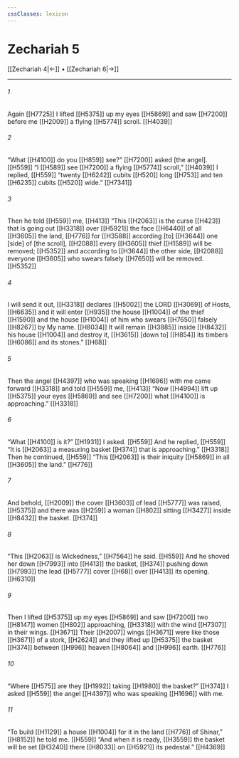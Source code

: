 ```yaml
---
cssClasses: lexicon
---
```


# Zechariah 5

[[Zechariah 4|←]] • [[Zechariah 6|→]]

---

###### 1
Again [[H7725]] I lifted [[H5375]] up my eyes [[H5869]] and saw [[H7200]] before me [[H2009]] a flying [[H5774]] scroll. [[H4039]]

###### 2
“What [[H4100]] do you [[H859]] see?” [[H7200]] asked [the angel]. [[H559]] “I [[H589]] see [[H7200]] a flying [[H5774]] scroll,” [[H4039]] I replied, [[H559]] “twenty [[H6242]] cubits [[H520]] long [[H753]] and ten [[H6235]] cubits [[H520]] wide.” [[H7341]]

###### 3
Then he told [[H559]] me, [[H413]] “This [[H2063]] is the curse [[H423]] that is going out [[H3318]] over [[H5921]] the face [[H6440]] of all [[H3605]] the land, [[H776]] for [[H3588]] according [to] [[H3644]] one [side] of [the scroll], [[H2088]] every [[H3605]] thief [[H1589]] will be removed; [[H5352]] and according to [[H3644]] the other side, [[H2088]] everyone [[H3605]] who swears falsely [[H7650]] will be removed. [[H5352]]

###### 4
I will send it out, [[H3318]] declares [[H5002]] the LORD [[H3069]] of Hosts, [[H6635]] and it will enter [[H935]] the house [[H1004]] of the thief [[H1590]] and the house [[H1004]] of him who swears [[H7650]] falsely [[H8267]] by My name. [[H8034]] It will remain [[H3885]] inside [[H8432]] his house [[H1004]] and destroy it, [[H3615]] [down to] [[H854]] its timbers [[H6086]] and its stones.” [[H68]]

###### 5
Then the angel [[H4397]] who was speaking [[H1696]] with me came forward [[H3318]] and told [[H559]] me, [[H413]] “Now [[H4994]] lift up [[H5375]] your eyes [[H5869]] and see [[H7200]] what [[H4100]] is approaching.” [[H3318]]

###### 6
“What [[H4100]] is it?” [[H1931]] I asked. [[H559]] And he replied, [[H559]] “It is [[H2063]] a measuring basket [[H374]] that is approaching.” [[H3318]] Then he continued, [[H559]] “This [[H2063]] is their iniquity [[H5869]] in all [[H3605]] the land.” [[H776]]

###### 7
And behold, [[H2009]] the cover [[H3603]] of lead [[H5777]] was raised, [[H5375]] and there was [[H259]] a woman [[H802]] sitting [[H3427]] inside [[H8432]] the basket. [[H374]]

###### 8
“This [[H2063]] is Wickedness,” [[H7564]] he said. [[H559]] And he shoved her down [[H7993]] into [[H413]] the basket, [[H374]] pushing down [[H7993]] the lead [[H5777]] cover [[H68]] over [[H413]] its opening. [[H6310]]

###### 9
Then I lifted [[H5375]] up my eyes [[H5869]] and saw [[H7200]] two [[H8147]] women [[H802]] approaching, [[H3318]] with the wind [[H7307]] in their wings. [[H3671]] Their [[H2007]] wings [[H3671]] were like those [[H3671]] of a stork, [[H2624]] and they lifted up [[H5375]] the basket [[H374]] between [[H996]] heaven [[H8064]] and [[H996]] earth. [[H776]]

###### 10
“Where [[H575]] are they [[H1992]] taking [[H1980]] the basket?” [[H374]] I asked [[H559]] the angel [[H4397]] who was speaking [[H1696]] with me. 

###### 11
“To build [[H1129]] a house [[H1004]] for it  in the land [[H776]] of Shinar,” [[H8152]] he told me. [[H559]] “And when it is ready, [[H3559]] the basket will be set [[H3240]] there [[H8033]] on [[H5921]] its pedestal.” [[H4369]]

